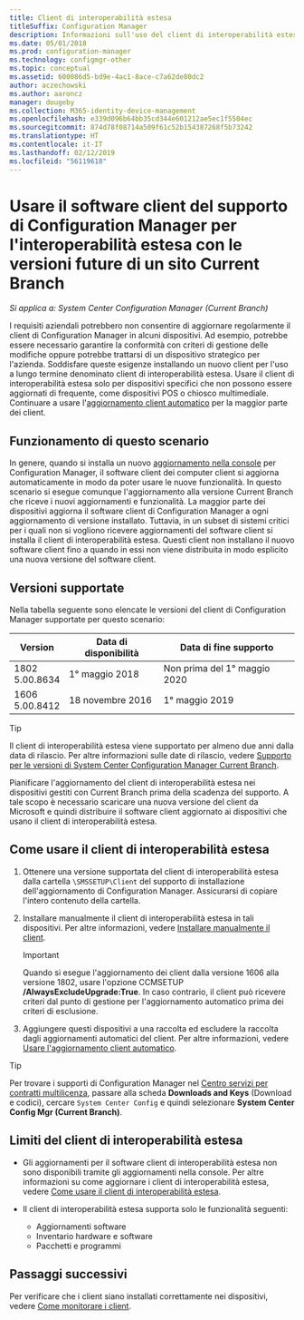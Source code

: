 ```yaml
---
title: Client di interoperabilità estesa
titleSuffix: Configuration Manager
description: Informazioni sull'uso del client di interoperabilità estesa per il supporto a lungo termine di un client di Configuration Manager statico con un sito Current Branch.
ms.date: 05/01/2018
ms.prod: configuration-manager
ms.technology: configmgr-other
ms.topic: conceptual
ms.assetid: 600086d5-bd9e-4ac1-8ace-c7a62de80dc2
author: aczechowski
ms.author: aaroncz
manager: dougeby
ms.collection: M365-identity-device-management
ms.openlocfilehash: e339d096b64bb35cd344e601212ae5ec1f5504ec
ms.sourcegitcommit: 874d78f08714a509f61c52b154387268f5b73242
ms.translationtype: HT
ms.contentlocale: it-IT
ms.lasthandoff: 02/12/2019
ms.locfileid: "56119618"
---
```

# <a name="use-the-configuration-manager-client-software-for-extended-interoperability-with-future-versions-of-a-current-branch-site"></a>Usare il software client del supporto di Configuration Manager per l'interoperabilità estesa con le versioni future di un sito Current Branch

*Si applica a: System Center Configuration Manager (Current Branch)*  

I requisiti aziendali potrebbero non consentire di aggiornare regolarmente il client di Configuration Manager in alcuni dispositivi. Ad esempio, potrebbe essere necessario garantire la conformità con criteri di gestione delle modifiche oppure potrebbe trattarsi di un dispositivo strategico per l'azienda. Soddisfare queste esigenze installando un nuovo client per l'uso a lungo termine denominato client di interoperabilità estesa. Usare il client di interoperabilità estesa solo per dispositivi specifici che non possono essere aggiornati di frequente, come dispositivi POS o chiosco multimediale. Continuare a usare l'[aggiornamento client automatico](/sccm/core/clients/manage/upgrade/upgrade-clients-for-windows-computers#use-automatic-client-upgrade) per la maggior parte dei client. 

## <a name="how-this-scenario-works"></a>Funzionamento di questo scenario

In genere, quando si installa un nuovo [aggiornamento nella console](/sccm/core/servers/manage/install-in-console-updates) per Configuration Manager, il software client dei computer client si aggiorna automaticamente in modo da poter usare le nuove funzionalità. In questo scenario si esegue comunque l'aggiornamento alla versione Current Branch che riceve i nuovi aggiornamenti e funzionalità. La maggior parte dei dispositivi aggiorna il software client di Configuration Manager a ogni aggiornamento di versione installato. Tuttavia, in un subset di sistemi critici per i quali non si vogliono ricevere aggiornamenti del software client si installa il client di interoperabilità estesa. Questi client non installano il nuovo software client fino a quando in essi non viene distribuita in modo esplicito una nuova versione del software client.



## <a name="supported-versions"></a>Versioni supportate
Nella tabella seguente sono elencate le versioni del client di Configuration Manager supportate per questo scenario:

| Version  | Data di disponibilità  | Data di fine supporto  |
|---------|---------|---------|
|1802<br/>5.00.8634     | 1° maggio 2018        | Non prima del 1° maggio 2020        |
|1606<br/>5.00.8412     | 18 novembre 2016        | 1° maggio 2019        |

> [!TIP]  
> Il client di interoperabilità estesa viene supportato per almeno due anni dalla data di rilascio. Per altre informazioni sulle date di rilascio, vedere [Supporto per le versioni di System Center Configuration Manager Current Branch](/sccm/core/servers/manage/current-branch-versions-supported).  

Pianificare l'aggiornamento del client di interoperabilità estesa nei dispositivi gestiti con Current Branch prima della scadenza del supporto. A tale scopo è necessario scaricare una nuova versione del client da Microsoft e quindi distribuire il software client aggiornato ai dispositivi che usano il client di interoperabilità estesa.



## <a name="how-to-use-the-eic"></a>Come usare il client di interoperabilità estesa

1. Ottenere una versione supportata del client di interoperabilità estesa dalla cartella `\SMSSETUP\Client` del supporto di installazione dell'aggiornamento di Configuration Manager. Assicurarsi di copiare l'intero contenuto della cartella.  

2. Installare manualmente il client di interoperabilità estesa in tali dispositivi. Per altre informazioni, vedere [Installare manualmente il client](/sccm/core/clients/deploy/deploy-clients-to-windows-computers#BKMK_Manual).  

    > [!Important]  
    > Quando si esegue l'aggiornamento dei client dalla versione 1606 alla versione 1802, usare l'opzione CCMSETUP **/AlwaysExcludeUpgrade:True**. In caso contrario, il client può ricevere criteri dal punto di gestione per l'aggiornamento automatico prima dei criteri di esclusione.

3. Aggiungere questi dispositivi a una raccolta ed escludere la raccolta dagli aggiornamenti automatici del client. Per altre informazioni, vedere [Usare l'aggiornamento client automatico](/sccm/core/clients/manage/upgrade/upgrade-clients-for-windows-computers#use-automatic-client-upgrade).  

> [!TIP]  
> Per trovare i supporti di Configuration Manager nel [Centro servizi per contratti multilicenza](https://www.microsoft.com/Licensing/servicecenter/Downloads/DownloadsAndKeys.aspx), passare alla scheda **Downloads and Keys** (Download e codici), cercare `System Center Config` e quindi selezionare **System Center Config Mgr (Current Branch)**.



## <a name="limitations-of-the-extended-interoperability-client"></a>Limiti del client di interoperabilità estesa

- Gli aggiornamenti per il software client di interoperabilità estesa non sono disponibili tramite gli aggiornamenti nella console. Per altre informazioni su come aggiornare i client di interoperabilità estesa, vedere [Come usare il client di interoperabilità estesa](#how-to-use-the-eic).  

- Il client di interoperabilità estesa supporta solo le funzionalità seguenti:  

   - Aggiornamenti software  
   - Inventario hardware e software
   - Pacchetti e programmi



## <a name="next-steps"></a>Passaggi successivi

Per verificare che i client siano installati correttamente nei dispositivi, vedere [Come monitorare i client](/sccm/core/clients/manage/monitor-clients).
